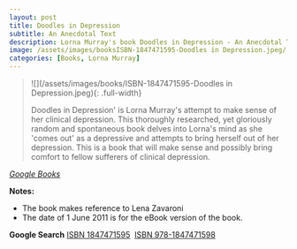 ```yaml
---
layout: post
title: Doodles in Depression
subtitle: An Anecdotal Text
description: Lorna Murray's book Doodles in Depression - An Anecdotal Text is published she makes referance to Lena Zavaroni.
image: /assets/images/booksISBN-1847471595-Doodles in Depression.jpeg/
categories: [Books, Lorna Murray]
---
```


> ![](/assets/images/books/ISBN-1847471595-Doodles in Depression.jpeg){: .full-width}
>
> Doodles in Depression' is Lorna Murray's attempt to make sense of her clinical depression. This thoroughly researched, yet gloriously random and spontaneous book delves into Lorna's mind as she 'comes out' as a depressive and attempts to bring herself out of her depression. This is a book that will make sense and possibly bring comfort to fellow sufferers of clinical depression.

<cite>[Google Books](https://books.google.co.uk/books?id=ZoydTXmpDpIC&printsec=frontcover&dq=ISBN+1847471595&hl=en&sa=X&ved=0ahUKEwjp0v_9iMnlAhXFTxUIHTgdCQ4Q6AEIKDAA#v=onepage&q=lena%20zavaroni&f=false)</cite>

**Notes:**
* The book makes reference to Lena Zavaroni
* The date of 1 June 2011 is for the eBook version of the book.

**Google Search**
<span class="post-categories">[ISBN 1847471595](https://www.google.com/search?newwindow=1&sxsrf=ACYBGNQtT-YVQ_SBjj0x65Mv4_LuGypCmw%3A1572614824070&source=hp&ei=qDK8Xdm_AYyWa4uYs8gF&q=ISBN+1847471595&oq=ISBN+1847471595&gs_l=psy-ab.3...1386.1386..2143...0.0..0.83.83.1......0....2j1..gws-wiz.nC0hPK70vDE&ved=0ahUKEwjZs9HfjsnlAhUMyxoKHQvMDFkQ4dUDCAg&uact=5)&nbsp;
[ISBN 978-1847471598](https://www.google.com/search?q=ISBN+978-1847471598&oq=ISBN+978-1847471598&aqs=chrome..69i57.31450j0j9&sourceid=chrome&ie=UTF-8)</span>
